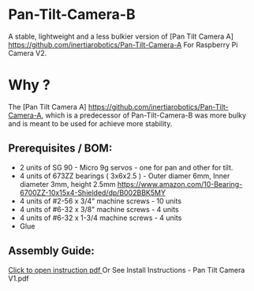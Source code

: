 # Pan-Tilt-Camera-B
A stable, lightweight and a less bulkier version of [Pan Tilt Camera A] https://github.com/inertiarobotics/Pan-Tilt-Camera-A
For Raspberry Pi Camera V2.

# Why ? 
The [Pan Tilt Camera A] https://github.com/inertiarobotics/Pan-Tilt-Camera-A, which is a predecessor of Pan-Tilt-Camera-B was more bulky and is meant to be used for achieve more stability.

## Prerequisites / BOM:
- 2 units of SG 90 - Micro 9g servos - one for pan and other for tilt.
- 4 units of 673ZZ bearings ( 3x6x2.5 )  - Outer diamer 6mm, Inner diameter 3mm, height 2.5mm 
https://www.amazon.com/10-Bearing-6700ZZ-10x15x4-Shielded/dp/B002BBK5MY
- 4 units of  #2-56 x 3/4“ machine screws - 10 units
- 4 units of #6-32 x 3/8" machine screws - 4 units
- 4 units of #6-32 x 1-3/4 machine screws - 4 units
- Glue

## Assembly Guide:
[Click to open instruction pdf ](Pan-Tilt-Camera-V1/blob/main/Install%20Instructions%20-%20Pan%20Tilt%20Camera%20V1.pdf)
Or See Install Instructions - Pan Tilt Camera V1.pdf
